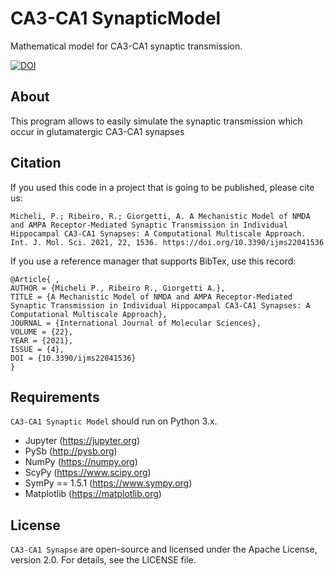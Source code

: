 # CA3-CA1 SynapticModel
Mathematical model for CA3-CA1 synaptic transmission.

[![DOI](https://zenodo.org/badge/27217350.svg)](https://doi.org/10.3390/ijms22041536)

## About
This program allows to easily simulate the synaptic transmission which occur in glutamatergic CA3-CA1 synapses


## Citation
If you used this code in a project that is going to be published, please cite us:

```
Micheli, P.; Ribeiro, R.; Giorgetti, A. A Mechanistic Model of NMDA and AMPA Receptor-Mediated Synaptic Transmission in Individual Hippocampal CA3-CA1 Synapses: A Computational Multiscale Approach. Int. J. Mol. Sci. 2021, 22, 1536. https://doi.org/10.3390/ijms22041536 
```

If you use a reference manager that supports BibTex, use this record:
```
@Article{ ,
AUTHOR = {Micheli P., Ribeiro R., Giorgetti A.},
TITLE = {A Mechanistic Model of NMDA and AMPA Receptor-Mediated Synaptic Transmission in Individual Hippocampal CA3-CA1 Synapses: A Computational Multiscale Approach},
JOURNAL = {International Journal of Molecular Sciences},
VOLUME = {22},
YEAR = {2021},
ISSUE = {4},
DOI = {10.3390/ijms22041536}
}
```

## Requirements
`CA3-CA1 Synaptic Model` should run on Python 3.x.

  * Jupyter (https://jupyter.org)
* PySb (http://pysb.org)
* NumPy (https://numpy.org)
* ScyPy (https://www.scipy.org)
* SymPy == 1.5.1 (https://www.sympy.org)
* Matplotlib (https://matplotlib.org)


## License
`CA3-CA1 Synapse` are open-source and licensed under the  Apache License, version 2.0.
For details, see the LICENSE file.
